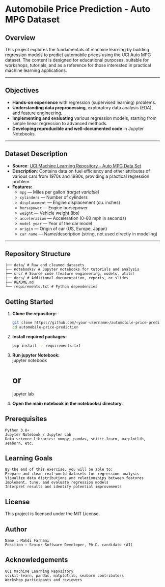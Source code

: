 # Automobile Price Prediction - Auto MPG Dataset


## Overview

This project explores the fundamentals of machine learning by building regression models to predict automobile prices using the UCI Auto MPG dataset. The content is designed for educational purposes, suitable for workshops, tutorials, and as a reference for those interested in practical machine learning applications.

---

## Objectives

- **Hands-on experience** with regression (supervised learning) problems.
- **Understanding data preprocessing**, exploratory data analysis (EDA), and feature engineering.
- **Implementing and evaluating** various regression models, starting from simple linear regression to advanced methods.
- **Developing reproducible and well-documented code** in Jupyter Notebooks.

---

## Dataset Description

- **Source**: [UCI Machine Learning Repository - Auto MPG Data Set](https://archive.ics.uci.edu/ml/datasets/auto+mpg)
- **Description**: Contains data on fuel efficiency and other attributes of various cars from 1970s and 1980s, providing a practical regression problem.
- **Features:**
  - `mpg` — Miles per gallon *(target variable)*
  - `cylinders` — Number of cylinders
  - `displacement` — Engine displacement (cu. inches)
  - `horsepower` — Engine horsepower
  - `weight` — Vehicle weight (lbs)
  - `acceleration` — Acceleration (0-60 mph in seconds)
  - `model year` — Year of the car model
  - `origin` — Origin of car (US, Europe, Japan)
  - `car name` — Name/description (string, not used directly in modeling)

---

## Repository Structure
    ├── data/ # Raw and cleaned datasets
    ├── notebooks/ # Jupyter notebooks for tutorials and analysis
    ├── src/ # Source code (feature engineering, models, utils)
    ├── docs/ # Additional documentation, reports, or slides
    ├── README.md
    └── requirements.txt # Python dependencies

## Getting Started

1. **Clone the repository:**

   ```bash
   git clone https://github.com/<your-username>/automobile-price-prediction.git
   cd automobile-price-prediction
2. **Install required packages:**
   ```bash
   pip install -r requirements.txt
3. **Run jupyter Notebook:**   
    jupyter notebook
    # or
    jupyter lab

4. **Open the main notebook in the notebooks/ directory.**

## Prerequisites
    Python 3.8+
    Jupyter Notebook / Jupyter Lab
    Data science libraries: numpy, pandas, scikit-learn, matplotlib, seaborn, etc.

## Learning Goals
    By the end of this exercise, you will be able to:
    Prepare and clean real-world datasets for regression analysis
    Visualize data distributions and relationships between features
    Implement, tune, and evaluate regression models
    Interpret results and identify potential improvements

## License
This project is licensed under the MIT License.


## Author
    Name : Mahdi Farhani
    Position : Senior Software Developer, Ph.D. candidate (AI)

## Acknowledgements
    UCI Machine Learning Repository
    scikit-learn, pandas, matplotlib, seaborn contributors
    Workshop participants and reviewers